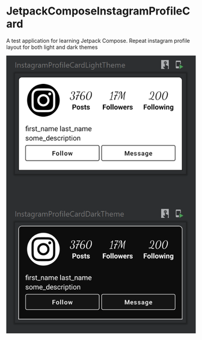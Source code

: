 # JetpackComposeInstagramProfileCard

A test application for learning Jetpack Compose. Repeat instagram profile layout for both light and dark themes

![Image alt](https://github.com/VladislavDobrihlopez/JetpackComposeInstagramProfileCard/raw/master/templates.png)
